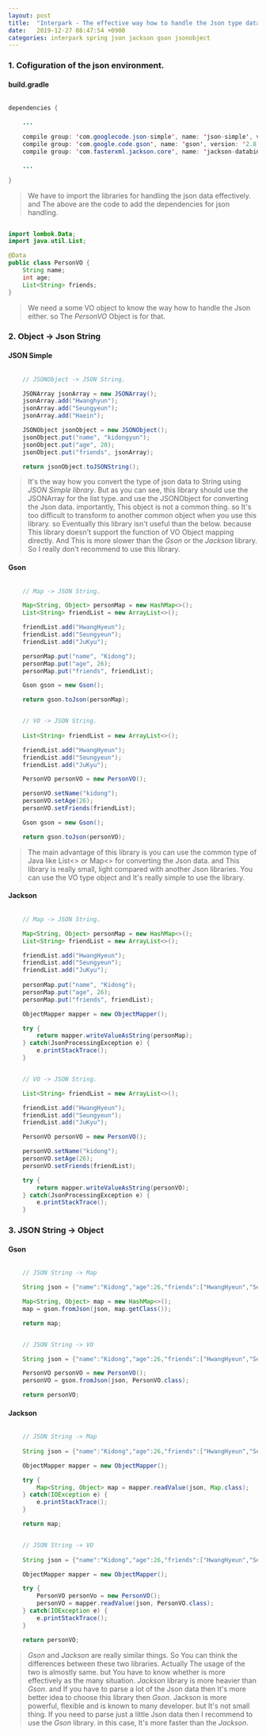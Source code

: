 ```yaml
---
layout: post
title:  "Interpark - The effective way how to handle the Json type data"
date:   2019-12-27 08:47:54 +0900
categories: interpark spring json jackson gson jsonobject
---
```


### 1. Cofiguration of the json environment.

#### build.gradle

```java

dependencies {

    ...

    compile group: 'com.googlecode.json-simple', name: 'json-simple', version: '1.1.1'
    compile group: 'com.google.code.gson', name: 'gson', version: '2.8.5'
    compile group: 'com.fasterxml.jackson.core', name: 'jackson-databind', version: '2.9.8'

    ...

}

```

> We have to import the libraries for handling the json data effectively. and The above are the code to add the dependencies for json handling.

```java

import lombok.Data;
import java.util.List;

@Data
public class PersonVO {
    String name;
    int age;
    List<String> friends;
}

```

> We need a some VO object to know the way how to handle the Json either. so The _PersonVO_ Object is for that.

### 2. Object -> Json String

#### JSON Simple

```java

    // JSONObject -> JSON String.

    JSONArray jsonArray = new JSONArray();
    jsonArray.add("Hwanghyun");
    jsonArray.add("Seungyeun");
    jsonArray.add("Haein");

    JSONObject jsonObject = new JSONObject();
    jsonObject.put("name", "kidongyun");
    jsonObject.put("age", 20);
    jsonObject.put("friends", jsonArray);

    return jsonObject.toJSONString();

```

> It's the way how you convert the type of json data to String using _JSON Simple library_. But as you can see, this library should use the JSONArray for the list type. and use the JSONObject for converting the Json data. importantly, This object is not a common thing. so It's too difficult to transform to another common object when you use this library. so Eventually this library isn't useful than the below. because This library doesn't support the function of VO Object mapping directly. And This is more slower than the _Gson_ or the _Jackson_ library. So I really don't recommend to use this library.

#### Gson

```java

    // Map -> JSON String.

    Map<String, Object> personMap = new HashMap<>();
    List<String> friendList = new ArrayList<>();

    friendList.add("HwangHyeun");
    friendList.add("Seungyeun");
    friendList.add("JuKyu");

    personMap.put("name", "Kidong");
    personMap.put("age", 26);
    personMap.put("friends", friendList);

    Gson gson = new Gson();

    return gson.toJson(personMap);

```

```java

    // VO -> JSON String.
    
    List<String> friendList = new ArrayList<>();

    friendList.add("HwangHyeun");
    friendList.add("Seungyeun");
    friendList.add("JuKyu");

    PersonVO personVO = new PersonVO();

    personVO.setName("kidong");
    personVO.setAge(26);
    personVO.setFriends(friendList);

    Gson gson = new Gson();

    return gson.toJson(personVO);

```

> The main advantage of this library is you can use the common type of Java like List<> or Map<> for converting the Json data. and This library is really small, light compared with another Json libraries. You can use the VO type object and It's really simple to use the library.

#### Jackson

```java

    // Map -> JSON String.

    Map<String, Object> personMap = new HashMap<>();
    List<String> friendList = new ArrayList<>();

    friendList.add("HwangHyeun");
    friendList.add("Seungyeun");
    friendList.add("JuKyu");
    
    personMap.put("name", "Kidong");
    personMap.put("age", 26);
    personMap.put("friends", friendList);

    ObjectMapper mapper = new ObjectMapper();

    try {
        return mapper.writeValueAsString(personMap);
    } catch(JsonProcessingException e) {
        e.printStackTrace();
    }

```

```java

    // VO -> JSON String.

    List<String> friendList = new ArrayList<>();

    friendList.add("HwangHyeun");
    friendList.add("Seungyeun");
    friendList.add("JuKyu");

    PersonVO personVO = new PersonVO();

    personVO.setName("kidong");
    personVO.setAge(26);
    personVO.setFriends(friendList);

    try {
        return mapper.writeValueAsString(personVO);
    } catch(JsonProcessingException e) {
        e.printStackTrace();
    }

```

>

### 3. JSON String -> Object

#### Gson

```java

    // JSON String -> Map

    String json = {"name":"Kidong","age":26,"friends":["HwangHyeun","Seungyeun","JuKyu"]};

    Map<String, Object> map = new HashMap<>();
    map = gson.fromJson(json, map.getClass());

    return map;

```

```java

    // JSON String -> VO

    String json = {"name":"Kidong","age":26,"friends":["HwangHyeun","Seungyeun","JuKyu"]};

    PersonVO personVO = new PersonVO();
    personVO = gson.fromJson(json, PersonVO.class);

    return personVO;

```

#### Jackson

```java

    // JSON String -> Map
    
    String json = {"name":"Kidong","age":26,"friends":["HwangHyeun","Seungyeun","JuKyu"]};

    ObjectMapper mapper = new ObjectMapper();

    try {
        Map<String, Object> map = mapper.readValue(json, Map.class);
    } catch(IOException e) {
        e.printStackTrace();
    }

    return map;

```

```java

    // JSON String -> VO
    
    String json = {"name":"Kidong","age":26,"friends":["HwangHyeun","Seungyeun","JuKyu"]};

    ObjectMapper mapper = new ObjectMapper();

    try {
        PersonVO personVo = new PersonVO();
        personVO = mapper.readValue(json, PersonVO.class);
    } catch(IOException e) {
        e.printStackTrace();
    }

    return personVO;
```

> _Gson_ and _Jackson_ are really similar things. So You can think the differences between these two libraries. Actually The usage of the two is almostly same. but You have to know whether is more effectively as the many situation. _Jackson_ library is more heavier than _Gson_. and If you have to parse a lot of the Json data then It's more better idea to choose this library then _Gson_. Jackson is more powerful, flexible and is known to many developer. but It's not small thing. If you need to parse just a little Json data then I recommend to use the _Gson_ library. in this case, It's more faster than the _Jackson_.